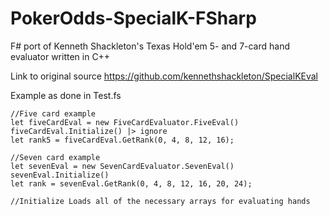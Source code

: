 # PokerOdds-SpecialK-FSharp
F# port of Kenneth Shackleton's  Texas Hold'em 5- and 7-card hand evaluator written in C++

Link to original source
https://github.com/kennethshackleton/SpecialKEval

Example as done in Test.fs

    //Five card example
    let fiveCardEval = new FiveCardEvaluator.FiveEval()
    fiveCardEval.Initialize() |> ignore
    let rank5 = fiveCardEval.GetRank(0, 4, 8, 12, 16);
    
    //Seven card example
    let sevenEval = new SevenCardEvaluator.SevenEval()
    sevenEval.Initialize() 
    let rank = sevenEval.GetRank(0, 4, 8, 12, 16, 20, 24);
    
    //Initialize Loads all of the necessary arrays for evaluating hands
    
